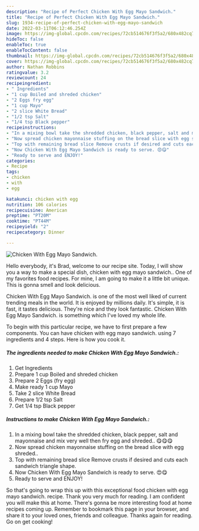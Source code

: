 ```yaml
---
description: "Recipe of Perfect Chicken With Egg Mayo Sandwich."
title: "Recipe of Perfect Chicken With Egg Mayo Sandwich."
slug: 1934-recipe-of-perfect-chicken-with-egg-mayo-sandwich
date: 2022-03-11T06:12:46.254Z
image: https://img-global.cpcdn.com/recipes/72cb514676f3f5a2/680x482cq70/chicken-with-egg-mayo-sandwich-recipe-main-photo.jpg
hideToc: false
enableToc: true
enableTocContent: false
thumbnail: https://img-global.cpcdn.com/recipes/72cb514676f3f5a2/680x482cq70/chicken-with-egg-mayo-sandwich-recipe-main-photo.jpg
cover: https://img-global.cpcdn.com/recipes/72cb514676f3f5a2/680x482cq70/chicken-with-egg-mayo-sandwich-recipe-main-photo.jpg
author: Nathan Robbins
ratingvalue: 3.2
reviewcount: 24
recipeingredient:
- " Ingredients"
- "1 cup Boiled and shreded chicken"
- "2 Eggs fry egg"
- "1 cup Mayo"
- "2 slice White Bread"
- "1/2 tsp Salt"
- "1/4 tsp Black pepper"
recipeinstructions:
- "In a mixing bowl take the shredded chicken, black pepper, salt and mayonnaise and mix very well then fry egg and shreded.. 😋😋😋"
- "Now spread chicken mayonnaise stuffing on the bread slice with egg shreded.."
- "Top with remaining bread slice Remove crusts if desired and cuts each sandwich triangle shape."
- "Now Chicken With Egg Mayo Sandwich is ready to serve. 😍😋"
- "Ready to serve and ENJOY!"
categories:
- Recipe
tags:
- chicken
- with
- egg

katakunci: chicken with egg 
nutrition: 106 calories
recipecuisine: American
preptime: "PT20M"
cooktime: "PT44M"
recipeyield: "2"
recipecategory: Dinner

---
```



![Chicken With Egg Mayo Sandwich.](https://img-global.cpcdn.com/recipes/72cb514676f3f5a2/680x482cq70/chicken-with-egg-mayo-sandwich-recipe-main-photo.jpg)

Hello everybody, it's Brad, welcome to our recipe site. Today, I will show you a way to make a special dish, chicken with egg mayo sandwich.. One of my favorites food recipes. For mine, I am going to make it a little bit unique. This is gonna smell and look delicious.



Chicken With Egg Mayo Sandwich. is one of the most well liked of current trending meals in the world. It is enjoyed by millions daily. It's simple, it is fast, it tastes delicious. They're nice and they look fantastic. Chicken With Egg Mayo Sandwich. is something which I've loved my whole life.


To begin with this particular recipe, we have to first prepare a few components. You can have chicken with egg mayo sandwich. using 7 ingredients and 4 steps. Here is how you cook it.

<!--inarticleads1-->

##### The ingredients needed to make Chicken With Egg Mayo Sandwich.:

1. Get  Ingredients
1. Prepare 1 cup Boiled and shreded chicken
1. Prepare 2 Eggs (fry egg)
1. Make ready 1 cup Mayo
1. Take 2 slice White Bread
1. Prepare 1/2 tsp Salt
1. Get 1/4 tsp Black pepper




<!--inarticleads2-->

##### Instructions to make Chicken With Egg Mayo Sandwich.:

1. In a mixing bowl take the shredded chicken, black pepper, salt and mayonnaise and mix very well then fry egg and shreded.. 😋😋😋
1. Now spread chicken mayonnaise stuffing on the bread slice with egg shreded..
1. Top with remaining bread slice Remove crusts if desired and cuts each sandwich triangle shape.
1. Now Chicken With Egg Mayo Sandwich is ready to serve. 😍😋
1. Ready to serve and ENJOY!



So that's going to wrap this up with this exceptional food chicken with egg mayo sandwich. recipe. Thank you very much for reading. I am confident you will make this at home. There's gonna be more interesting food at home recipes coming up. Remember to bookmark this page in your browser, and share it to your loved ones, friends and colleague. Thanks again for reading. Go on get cooking!

